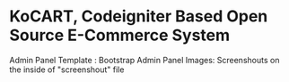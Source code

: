 KoCART, Codeigniter Based Open Source E-Commerce System
============================
Admin Panel Template : Bootstrap Admin Panel
Images: Screenshouts  on the inside of "screenshout" file
